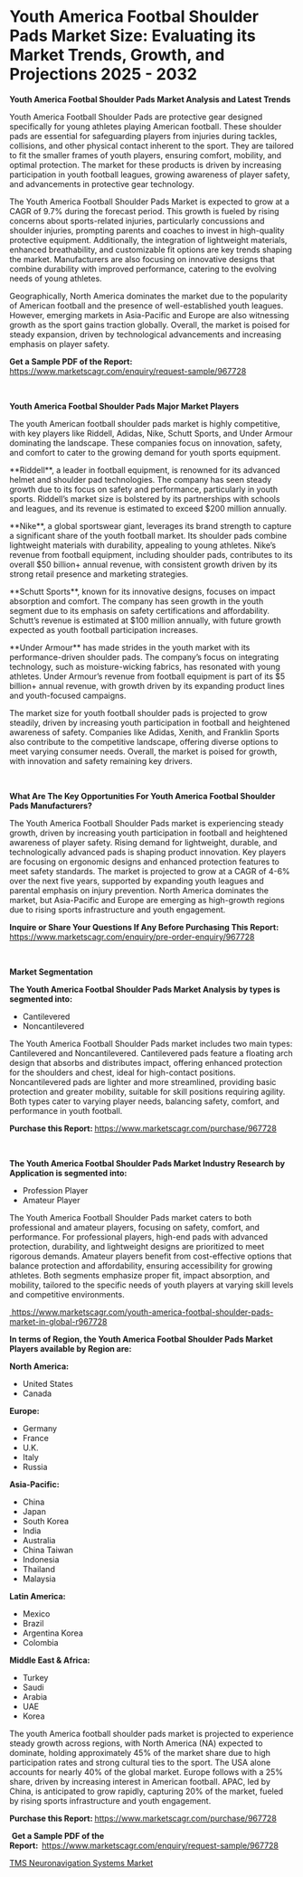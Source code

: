<p><h1>Youth America Footbal Shoulder Pads Market Size: Evaluating its Market Trends, Growth, and Projections 2025 - 2032</h1></p><p><strong>Youth America Footbal Shoulder Pads Market Analysis and Latest Trends</strong></p>
<p><p>Youth America Football Shoulder Pads are protective gear designed specifically for young athletes playing American football. These shoulder pads are essential for safeguarding players from injuries during tackles, collisions, and other physical contact inherent to the sport. They are tailored to fit the smaller frames of youth players, ensuring comfort, mobility, and optimal protection. The market for these products is driven by increasing participation in youth football leagues, growing awareness of player safety, and advancements in protective gear technology.</p><p>The Youth America Football Shoulder Pads Market is expected to grow at a CAGR of 9.7% during the forecast period. This growth is fueled by rising concerns about sports-related injuries, particularly concussions and shoulder injuries, prompting parents and coaches to invest in high-quality protective equipment. Additionally, the integration of lightweight materials, enhanced breathability, and customizable fit options are key trends shaping the market. Manufacturers are also focusing on innovative designs that combine durability with improved performance, catering to the evolving needs of young athletes.</p><p>Geographically, North America dominates the market due to the popularity of American football and the presence of well-established youth leagues. However, emerging markets in Asia-Pacific and Europe are also witnessing growth as the sport gains traction globally. Overall, the market is poised for steady expansion, driven by technological advancements and increasing emphasis on player safety.</p></p>
<p><strong>Get a Sample PDF of the Report:&nbsp;</strong> <a href="https://www.marketscagr.com/enquiry/request-sample/967728?utm_campaign=1905&utm_medium=2&utm_source=Github&utm_content=ia&utm_term=20012025&utm_id=youth-america-footbal-shoulder-pads">https://www.marketscagr.com/enquiry/request-sample/967728</a></p>
<p>&nbsp;</p>
<p><strong>Youth America Footbal Shoulder Pads Major Market Players</strong></p>
<p><p>The youth American football shoulder pads market is highly competitive, with key players like Riddell, Adidas, Nike, Schutt Sports, and Under Armour dominating the landscape. These companies focus on innovation, safety, and comfort to cater to the growing demand for youth sports equipment.</p><p>**Riddell**, a leader in football equipment, is renowned for its advanced helmet and shoulder pad technologies. The company has seen steady growth due to its focus on safety and performance, particularly in youth sports. Riddell’s market size is bolstered by its partnerships with schools and leagues, and its revenue is estimated to exceed $200 million annually.</p><p>**Nike**, a global sportswear giant, leverages its brand strength to capture a significant share of the youth football market. Its shoulder pads combine lightweight materials with durability, appealing to young athletes. Nike’s revenue from football equipment, including shoulder pads, contributes to its overall $50 billion+ annual revenue, with consistent growth driven by its strong retail presence and marketing strategies.</p><p>**Schutt Sports**, known for its innovative designs, focuses on impact absorption and comfort. The company has seen growth in the youth segment due to its emphasis on safety certifications and affordability. Schutt’s revenue is estimated at $100 million annually, with future growth expected as youth football participation increases.</p><p>**Under Armour** has made strides in the youth market with its performance-driven shoulder pads. The company’s focus on integrating technology, such as moisture-wicking fabrics, has resonated with young athletes. Under Armour’s revenue from football equipment is part of its $5 billion+ annual revenue, with growth driven by its expanding product lines and youth-focused campaigns.</p><p>The market size for youth football shoulder pads is projected to grow steadily, driven by increasing youth participation in football and heightened awareness of safety. Companies like Adidas, Xenith, and Franklin Sports also contribute to the competitive landscape, offering diverse options to meet varying consumer needs. Overall, the market is poised for growth, with innovation and safety remaining key drivers.</p></p>
<p>&nbsp;</p>
<p><strong>What Are The Key Opportunities For Youth America Footbal Shoulder Pads Manufacturers?</strong></p>
<p><p>The Youth America Football Shoulder Pads market is experiencing steady growth, driven by increasing youth participation in football and heightened awareness of player safety. Rising demand for lightweight, durable, and technologically advanced pads is shaping product innovation. Key players are focusing on ergonomic designs and enhanced protection features to meet safety standards. The market is projected to grow at a CAGR of 4-6% over the next five years, supported by expanding youth leagues and parental emphasis on injury prevention. North America dominates the market, but Asia-Pacific and Europe are emerging as high-growth regions due to rising sports infrastructure and youth engagement.</p></p>
<p><strong>Inquire or Share Your Questions If Any Before Purchasing This Report:</strong> <a href="https://www.marketscagr.com/enquiry/pre-order-enquiry/967728?utm_campaign=1905&utm_medium=2&utm_source=Github&utm_content=ia&utm_term=20012025&utm_id=youth-america-footbal-shoulder-pads">https://www.marketscagr.com/enquiry/pre-order-enquiry/967728</a></p>
<p>&nbsp;</p>
<p><strong>Market Segmentation</strong></p>
<p><strong>The Youth America Footbal Shoulder Pads Market Analysis by types is segmented into:</strong></p>
<p><ul><li>Cantilevered</li><li>Noncantilevered</li></ul></p>
<p><p>The Youth America Football Shoulder Pads market includes two main types: Cantilevered and Noncantilevered. Cantilevered pads feature a floating arch design that absorbs and distributes impact, offering enhanced protection for the shoulders and chest, ideal for high-contact positions. Noncantilevered pads are lighter and more streamlined, providing basic protection and greater mobility, suitable for skill positions requiring agility. Both types cater to varying player needs, balancing safety, comfort, and performance in youth football.</p></p>
<p><strong>Purchase this Report:&nbsp;</strong><a href="https://www.marketscagr.com/purchase/967728?utm_campaign=1905&utm_medium=2&utm_source=Github&utm_content=ia&utm_term=20012025&utm_id=youth-america-footbal-shoulder-pads">https://www.marketscagr.com/purchase/967728</a></p>
<p>&nbsp;</p>
<p><strong>The Youth America Footbal Shoulder Pads Market Industry Research by Application is segmented into:</strong></p>
<p><ul><li>Profession Player</li><li>Amateur Player</li></ul></p>
<p><p>The Youth America Football Shoulder Pads market caters to both professional and amateur players, focusing on safety, comfort, and performance. For professional players, high-end pads with advanced protection, durability, and lightweight designs are prioritized to meet rigorous demands. Amateur players benefit from cost-effective options that balance protection and affordability, ensuring accessibility for growing athletes. Both segments emphasize proper fit, impact absorption, and mobility, tailored to the specific needs of youth players at varying skill levels and competitive environments.</p></p>
<p><a href="https://www.marketscagr.com/youth-america-footbal-shoulder-pads-market-in-global-r967728?utm_campaign=1905&utm_medium=2&utm_source=Github&utm_content=ia&utm_term=20012025&utm_id=youth-america-footbal-shoulder-pads">&nbsp;https://www.marketscagr.com/youth-america-footbal-shoulder-pads-market-in-global-r967728</a></p>
<p><strong>In terms of Region, the Youth America Footbal Shoulder Pads Market Players available by Region are:</strong></p>
<p>
    <p> <strong> North America: </strong>
        <ul>
            <li>United States</li>
            <li>Canada</li>
        </ul>
        </p> 
    <p> <strong> Europe: </strong>
        <ul>
            <li>Germany</li>
            <li>France</li>
            <li>U.K.</li>
            <li>Italy</li>
            <li>Russia</li>
        </ul>
        </p> 
    <p> <strong> Asia-Pacific: </strong>
        <ul>
            <li>China</li>
            <li>Japan</li>
            <li>South Korea</li>
            <li>India</li>
            <li>Australia</li>
            <li>China Taiwan</li>
            <li>Indonesia</li>
            <li>Thailand</li>
            <li>Malaysia</li>
        </ul>
        </p> 
    <p> <strong> Latin America: </strong>
        <ul>
            <li>Mexico</li>
            <li>Brazil</li>
            <li>Argentina Korea</li>
            <li>Colombia</li>
        </ul>
        </p> 
    <p> <strong> Middle East & Africa: </strong>
        <ul>
            <li>Turkey</li>
            <li>Saudi</li>
            <li>Arabia</li>
            <li>UAE</li>
            <li>Korea</li>
        </ul>
    </p>
    </p>
<p><p>The youth America football shoulder pads market is projected to experience steady growth across regions, with North America (NA) expected to dominate, holding approximately 45% of the market share due to high participation rates and strong cultural ties to the sport. The USA alone accounts for nearly 40% of the global market. Europe follows with a 25% share, driven by increasing interest in American football. APAC, led by China, is anticipated to grow rapidly, capturing 20% of the market, fueled by rising sports infrastructure and youth engagement.</p></p>
<p><strong>Purchase this Report: </strong><a href="https://www.marketscagr.com/purchase/967728?utm_campaign=1905&utm_medium=2&utm_source=Github&utm_content=ia&utm_term=20012025&utm_id=youth-america-footbal-shoulder-pads">https://www.marketscagr.com/purchase/967728</a></p>
<p>&nbsp;<strong>Get a Sample PDF of the Report:&nbsp;&nbsp;</strong><a href="https://www.marketscagr.com/enquiry/request-sample/967728?utm_campaign=1905&utm_medium=2&utm_source=Github&utm_content=ia&utm_term=20012025&utm_id=youth-america-footbal-shoulder-pads">https://www.marketscagr.com/enquiry/request-sample/967728</a></p>
<p><strong></strong></p>
<p><p><a href="https://github.com/mabutironaldo/Market-Research-Report-List-6/blob/main/tms-neuronavigation-systems-market.md?utm_campaign=1905&utm_medium=2&utm_source=Github&utm_content=ia&utm_term=20012025&utm_id=youth-america-footbal-shoulder-pads">TMS Neuronavigation Systems Market</a></p></p>